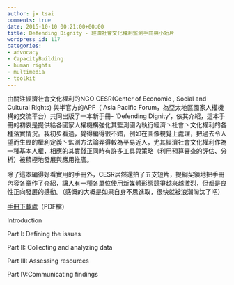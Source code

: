```yaml
---
author: jx tsai
comments: true
date: 2015-10-10 00:21:00+00:00
title: Defending Dignity - 經濟社會文化權利監測手冊與小短片
wordpress_id: 117
categories:
- advocacy
- CapacityBuilding
- human rights
- multimedia
- toolkit
---
```


由關注經濟社會文化權利的NGO CESR(Center of Economic , Social and Cultural Rights) 與半官方的APF（ Asia Pacific Forum，為亞太地區國家人權機構的交流平台）共同出版了一本新手冊- ‘Defending Dignity’，依其介紹，這本手冊的初衷是提供給各國家人權機構強化其監測國內執行經濟丶社會丶文化權利的各種落實情況。我初步看過，覺得編得很不錯，例如在圖像視覺上處理，把過去令人望而生畏的權利定義丶監測方法論弄得較為平易近人，尤其經濟社會文化權利作為一種基本人權，相應的其實踐正同時有許多工具與策略（利用預算審查的評估、分析）被積極地發展與應用推廣。  
  
除了這本編得好看實用的手冊外，CESR居然還拍了五支短片，提綱契領地把手冊內容各章作了介紹，讓人有一種各單位使用新媒體形態競爭越來越激烈，但都是良性正向發展的感動。（感慨的大概是如果自身不思進取，很快就被浪潮淘汰了吧）   
  
[手冊下載處](http://www.cesr.org/downloads/Defending_Dignity_ESCR_Manual_for_NHRIs.pdf)（PDF檔）  
  
Introduction  
  
  
Part I: Defining the issues   
  
  
Part II: Collecting and analyzing data   
  
  
Part III: Assessing resources  
  
  
Part IV:Communicating findings   

